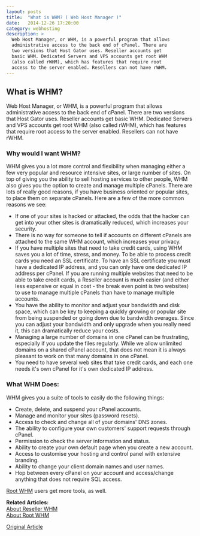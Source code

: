 ```yaml
---
layout: posts
title:  "What is WHM? ( Web Host Manager )"
date:   2014-12-26 17:20:00
category: webhosting
description: >
  Web Host Manager, or WHM, is a powerful program that allows
  administrative access to the back end of cPanel. There are 
  two versions that Host Gator uses. Reseller accounts get 
  basic WHM. Dedicated Servers and VPS accounts get root WHM 
  (also called rWHM), which has features that require root 
  access to the server enabled. Resellers can not have rWHM.
---
```


What is WHM?
------------

Web Host Manager, or WHM, is a powerful program that allows administrative access to the back end of cPanel. There are two versions that Host Gator uses. Reseller accounts get basic WHM. Dedicated Servers and VPS accounts get root WHM (also called rWHM), which has features that require root access to the server enabled. Resellers can not have rWHM.

### Why would I want WHM?

WHM gives you a lot more control and flexibility when managing either a few very popular and resource intensive sites, or large number of sites. On top of giving you the ability to sell hosting services to other people, WHM also gives you the option to create and manage multiple cPanels. There are lots of really good reasons, if you have business oriented or popular sites, to place them on separate cPanels. Here are a few of the more common reasons we see:

- If one of your sites is hacked or attacked, the odds that the hacker can get into your other sites is dramatically reduced, which increases your security.
- There is no way for someone to tell if accounts on different cPanels are attached to the same WHM account, which increases your privacy.
- If you have multiple sites that need to take credit cards, using WHM saves you a lot of time, stress, and money. To be able to process credit cards you need an SSL certificate. To have an SSL certificate you must have a dedicated IP address, and you can only have one dedicated IP address per cPanel. If you are running multiple websites that need to be able to take credit cards, a Reseller account is much easier (and either less expensive or equal in cost - the break even point is two websites) to use to manage multiple cPanels than have to manage multiple accounts.
- You have the ability to monitor and adjust your bandwidth and disk space, which can be key to keeping a quickly growing or popular site from being suspended or going down due to bandwidth overages. Since you can adjust your bandwidth and only upgrade when you really need it, this can dramatically reduce your costs.
- Managing a large number of domains in one cPanel can be frustrating, especially if you update the files regularly. While we allow unlimited domains on a shared cPanel account, that does not mean it is always pleasant to work on that many domains in one cPanel.
- You need to have several web sites that take credit cards, and each one needs it's own cPanel for it's own dedicated IP address.

### What WHM Does:

WHM gives you a suite of tools to easily do the following things:

- Create, delete, and suspend your cPanel accounts.
- Manage and monitor your sites (password resets).
- Access to check and change all of your domains' DNS zones.
- The ability to configure your own customers' support requests through cPanel.
- Permission to check the server information and status.
- Ability to create your own default page when you create a new account.
- Access to customise your hosting and control panel with extensive branding.
- Ability to change your client domain names and user names.
- Hop between every cPanel on your account and access/change anything that does not require SQL access.

[Root WHM][1] users get more tools, as well.  

**Related Articles:**  
[About Reseller WHM][2]  
[About Root WHM][3]  


[Original Article](http://support.hostgator.com/articles/webhost-manager-whm/what-is-whm-web-host-manager)  

[1]: http://support.hostgator.com/articles/webhost-manager-whm/root-whm/about-root-whm
[2]: http://support.hostgator.com/articles/webhost-manager-whm/about-reseller-whm
[3]: http://support.hostgator.com/articles/webhost-manager-whm/root-whm/about-root-whm
